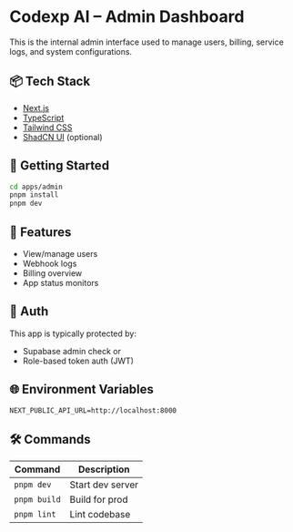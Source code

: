 # Codexp AI – Admin Dashboard

This is the internal admin interface used to manage users, billing, service logs, and system configurations.

## 📦 Tech Stack
- [Next.js](https://nextjs.org/)
- [TypeScript](https://www.typescriptlang.org/)
- [Tailwind CSS](https://tailwindcss.com/)
- [ShadCN UI](https://ui.shadcn.dev/) (optional)

## 🚀 Getting Started

```bash
cd apps/admin
pnpm install
pnpm dev
````

## 🧱 Features

* View/manage users
* Webhook logs
* Billing overview
* App status monitors

## 🔐 Auth

This app is typically protected by:

* Supabase admin check or
* Role-based token auth (JWT)

## 🌐 Environment Variables

```env
NEXT_PUBLIC_API_URL=http://localhost:8000
```

## 🛠 Commands

| Command      | Description      |
| ------------ | ---------------- |
| `pnpm dev`   | Start dev server |
| `pnpm build` | Build for prod   |
| `pnpm lint`  | Lint codebase    |


